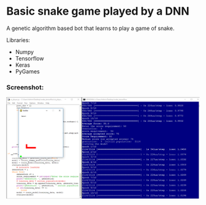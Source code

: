 # Basic snake game played by a DNN

A genetic algorithm based bot that learns to play a game of snake. <br>

Libraries:
 - Numpy
 - Tensorflow
 - Keras
 - PyGames
 
 ### Screenshot:
 <img src = "https://github.com/SAint7579/Snake_AI/blob/master/screenshot.png"></img>
